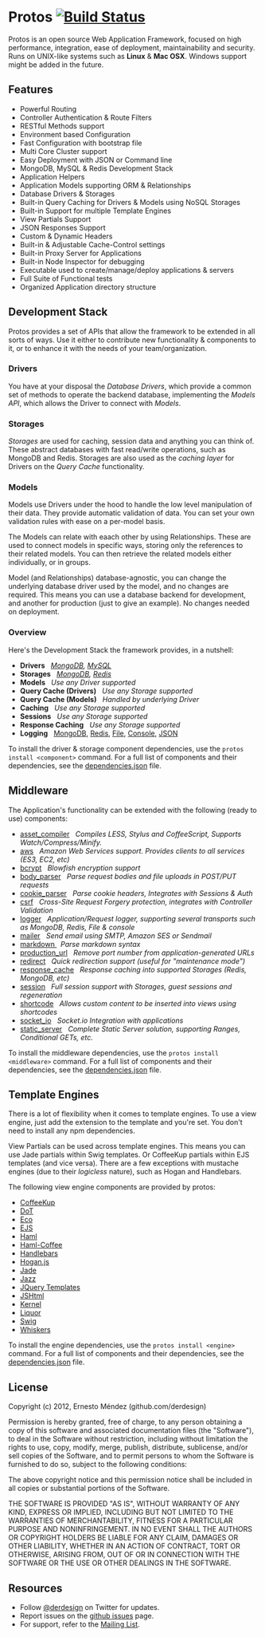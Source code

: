# Protos [![Build Status](https://secure.travis-ci.org/derdesign/protos.png)](http://travis-ci.org/derdesign/protos)

Protos is an open source Web Application Framework, focused on high performance, integration, ease of 
deployment, maintainability and security. Runs on UNIX-like systems such as **Linux** &amp; **Mac OSX**. Windows 
support might be added in the future.

## Features

- Powerful Routing
- Controller Authentication & Route Filters
- RESTful Methods support
- Environment based Configuration
- Fast Configuration with bootstrap file
- Multi Core Cluster support
- Easy Deployment with JSON or Command line
- MongoDB, MySQL & Redis Development Stack
- Application Helpers
- Application Models supporting ORM &amp; Relationships
- Database Drivers & Storages
- Built-in Query Caching for Drivers & Models using NoSQL Storages
- Built-in Support for multiple Template Engines
- View Partials Support
- JSON Responses Support
- Custom & Dynamic Headers
- Built-in & Adjustable Cache-Control settings
- Built-in Proxy Server for Applications
- Built-in Node Inspector for debugging
- Executable used to create/manage/deploy applications &amp; servers
- Full Suite of Functional tests
- Organized Application directory structure

## Development Stack

Protos provides a set of APIs that allow the framework to be extended in all sorts of ways. Use it either to contribute
new functionality &amp; components to it, or to enhance it with the needs of your team/organization.

### Drivers

You have at your disposal the _Database Drivers_, which provide a common set of methods to operate the backend database,
implementing the _Models API_, which allows the Driver to connect with _Models_.

### Storages

_Storages_ are used for caching, session data and anything you can think of. These abstract databases with fast read/write 
operations, such as MongoDB and Redis. Storages are also used as the _caching layer_ for Drivers on the _Query Cache_ functionality.

### Models

Models use Drivers under the hood to handle the low level manipulation of their data. They provide automatic validation of data.
You can set your own validation rules with ease on a per-model basis.

The Models can relate with eaach other by using Relationships. These are used to connect models in specific ways, storing only the
references to their related models. You can then retrieve the related models either individually, or in groups.

Model (and Relationships) database-agnostic, you can change the underlying database driver used by the model, and no changes are required. This
means you can use a database backend for development, and another for production (just to give an example). No changes needed on deployment.

### Overview

Here's the Development Stack the framework provides, in a nutshell:

- **Drivers** &nbsp; _[MongoDB](https://github.com/derdesign/protos/blob/master/drivers/mongodb.js), [MySQL](https://github.com/derdesign/protos/blob/master/drivers/mysql.js)_
- **Storages** &nbsp; _[MongoDB](https://github.com/derdesign/protos/blob/master/storages/mongodb.js), [Redis](https://github.com/derdesign/protos/blob/master/storages/redis.js)_
- **Models** &nbsp; _Use any Driver supported_
- **Query Cache (Drivers)** &nbsp; _Use any Storage supported_
- **Query Cache (Models)** &nbsp; _Handled by underlying Driver_
- **Caching** &nbsp; _Use any Storage supported_
- **Sessions** &nbsp; _Use any Storage supported_
- **Response Caching** &nbsp; _Use any Storage supported_
- **Logging** &nbsp; [MongoDB](https://github.com/derdesign/protos/blob/master/middleware/logger/transport-mongodb.js), 
[Redis](https://github.com/derdesign/protos/blob/master/middleware/logger/transport-redis.js), [File](https://github.com/derdesign/protos/blob/master/middleware/logger/transport-file.js), 
[Console](https://github.com/derdesign/protos/blob/master/middleware/logger/transport-console.js),
[JSON](https://github.com/derdesign/protos/blob/master/middleware/logger/transport-console.js)

To install the driver & storage component dependencies, use the `protos install <component>` command. For a full list of components and
their dependencies, see the [dependencies.json](https://github.com/derdesign/protos/blob/master/dependencies.json) file.

## Middleware

The Application's functionality can be extended with the following (ready to use) components:

- [asset_compiler](http://derdesign.github.com/protos/middleware#asset_compiler) &nbsp; *Compiles LESS, Stylus and CoffeeScript, Supports Watch/Compress/Minify.*
- [aws](http://derdesign.github.com/protos/middleware#aws) &nbsp; *Amazon Web Services support. Provides clients to all services (ES3, EC2, etc)*
- [bcrypt](http://derdesign.github.com/protos/middleware#bcrypt) &nbsp; *Blowfish encryption support*
- [body_parser](http://derdesign.github.com/protos/middleware#body_parser) &nbsp; *Parse request bodies and file uploads in POST/PUT requests*
- [cookie_parser](http://derdesign.github.com/protos/middleware#cookie_parser) &nbsp; *Parse cookie headers, Integrates with Sessions & Auth*
- [csrf](http://derdesign.github.com/protos/middleware#csrf) &nbsp; *Cross-Site Request Forgery protection, integrates with Controller Validation*
- [logger](http://derdesign.github.com/protos/middleware#logger) &nbsp; *Application/Request logger, supporting several transports such as MongoDB, Redis, File &amp; console*
- [mailer](http://derdesign.github.com/protos/middleware#mailer) &nbsp; *Send email using SMTP, Amazon SES or Sendmail*
- [ markdown ](http://derdesign.github.com/protos/middleware#markdown) &nbsp; *Parse markdown syntax*
- [production_url](http://derdesign.github.com/protos/middleware#production_url) &nbsp; *Remove port number from application-generated URLs*
- [redirect](http://derdesign.github.com/protos/middleware#redirect) &nbsp; *Quick redirection support (useful for "maintenance mode")*
- [response_cache](http://derdesign.github.com/protos/middleware#response_cache) &nbsp; *Response caching into supported Storages (Redis, MongoDB, etc)*
- [session](http://derdesign.github.com/protos/middleware#session) &nbsp; *Full session support with Storages, guest sessions and regeneration*
- [shortcode](http://derdesign.github.com/protos/middleware#shortcode) &nbsp; *Allows custom content to be inserted into views using shortcodes*
- [socket_io](http://derdesign.github.com/protos/middleware#socket_io) &nbsp; *Socket.io Integration with applications*
- [static_server](http://derdesign.github.com/protos/middleware#static_server) &nbsp; *Complete Static Server solution, supporting Ranges, Conditional GETs, etc.*

To install the middleware dependencies, use the `protos install <middleware>` command. For a full list of components and
their dependencies, see the [dependencies.json](https://github.com/derdesign/protos/blob/master/dependencies.json) file.

## Template Engines

There is a lot of flexibility when it comes to template engines. To use a view engine, just add the extension 
to the template and you're set. You don't need to install any npm dependencies.

View Partials can be used across template engines. This means you can use Jade partials within Swig templates. Or CoffeeKup
partials within EJS templates (and vice versa). There are a few exceptions with mustache engines (due to their *logicless*
nature), such as Hogan and Handlebars.

The following view engine components are provided by protos:

- [CoffeeKup](https://github.com/mauricemach/coffeekup)
- [DoT](https://github.com/olado/doT)
- [Eco](https://github.com/sstephenson/eco)
- [EJS](https://github.com/visionmedia/ejs)
- [Haml](https://github.com/visionmedia/haml.js)
- [Haml-Coffee](https://github.com/9elements/haml-coffee)
- [Handlebars](https://github.com/wycats/handlebars.js)
- [Hogan.js](https://github.com/twitter/hogan.js)
- [Jade](https://github.com/visionmedia/jade)
- [Jazz](https://github.com/shinetech/jazz)
- [JQuery Templates](https://github.com/kof/node-jqtpl)
- [JSHtml](https://github.com/LuvDaSun/jshtml)
- [Kernel](https://github.com/c9/kernel)
- [Liquor](https://github.com/chjj/liquor)
- [Swig](https://github.com/paularmstrong/swig)
- [Whiskers](https://github.com/gsf/whiskers.js/tree)

To install the engine dependencies, use the `protos install <engine>` command. For a full list of components and
their dependencies, see the [dependencies.json](https://github.com/derdesign/protos/blob/master/dependencies.json) file.


## License

Copyright (c) 2012, Ernesto Méndez (github.com/derdesign)

Permission is hereby granted, free of charge, to any person obtaining a copy
of this software and associated documentation files (the "Software"), to deal
in the Software without restriction, including without limitation the rights
to use, copy, modify, merge, publish, distribute, sublicense, and/or sell
copies of the Software, and to permit persons to whom the Software is
furnished to do so, subject to the following conditions:

The above copyright notice and this permission notice shall be included in
all copies or substantial portions of the Software.

THE SOFTWARE IS PROVIDED "AS IS", WITHOUT WARRANTY OF ANY KIND, EXPRESS OR
IMPLIED, INCLUDING BUT NOT LIMITED TO THE WARRANTIES OF MERCHANTABILITY,
FITNESS FOR A PARTICULAR PURPOSE AND NONINFRINGEMENT. IN NO EVENT SHALL THE
AUTHORS OR COPYRIGHT HOLDERS BE LIABLE FOR ANY CLAIM, DAMAGES OR OTHER
LIABILITY, WHETHER IN AN ACTION OF CONTRACT, TORT OR OTHERWISE, ARISING FROM,
OUT OF OR IN CONNECTION WITH THE SOFTWARE OR THE USE OR OTHER DEALINGS IN
THE SOFTWARE.

## Resources

- Follow [@derdesign](http://twitter.com/derdesign) on Twitter for updates.
- Report issues on the [github issues](https://github.com/derdesign/protos/issues) page.
- For support, refer to the [Mailing List](https://groups.google.com/group/protos-web-framework).

